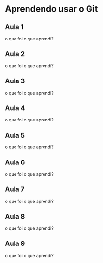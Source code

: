 # Aprendendo usar o Git


## Aula 1
o que foi o que aprendi?

## Aula 2
o que foi o que aprendi?

## Aula 3
o que foi o que aprendi?

## Aula 4
o que foi o que aprendi?


## Aula 5
o que foi o que aprendi?


## Aula 6
o que foi o que aprendi?


## Aula 7
o que foi o que aprendi?


## Aula 8
o que foi o que aprendi?

## Aula 9
o que foi o que aprendi?
